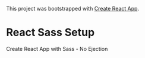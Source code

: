 This project was bootstrapped with [Create React App](https://github.com/facebookincubator/create-react-app).

# React Sass Setup

Create React App with Sass - No Ejection